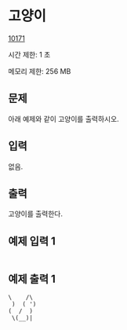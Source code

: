 # 고양이

[10171](http://codeup.kr/problem.php?id=10171)

시간 제한: 1 초

메모리 제한: 256 MB

## 문제

아래 예제와 같이 고양이를 출력하시오.

## 입력

없음.

## 출력

고양이를 출력한다.

## 예제 입력 1

```text
```

## 예제 출력 1

```text
\    /\
 )  ( ')
(  /  )
 \(__)|
```
